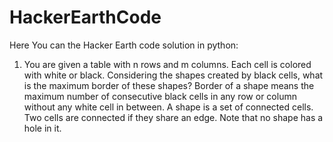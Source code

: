 # HackerEarthCode

Here You can the Hacker Earth code solution in python:

1. You are given a table with n rows and m columns. Each cell is colored with white or black. Considering the shapes created by black     cells, what is the maximum border of these shapes? Border of a shape means the maximum number of consecutive black cells in any row    or column without any white cell in between.
   A shape is a set of connected cells. Two cells are connected if they share an edge. Note that no shape has a hole in it.
